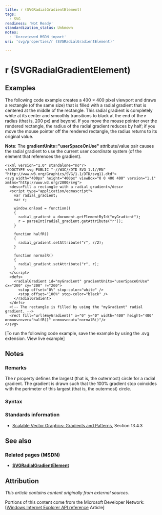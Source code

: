 ```yaml
---
title: r (SVGRadialGradientElement)
tags:
  - SVG
readiness: 'Not Ready'
standardization_status: Unknown
notes:
  - 'Unreviewed MSDN import'
uri: 'svg/properties/r (SVGRadialGradientElement)'

---
```

# r (SVGRadialGradientElement)

## Examples

The following code example creates a 400 × 400 pixel viewport and draws a rectangle (of the same size) that is filled with a radial gradient that is centered at the middle of the rectangle. This radial gradient is completely white at its center and smoothly transitions to black at the end of the **r** radius (that is, 200 px) and beyond. If you move the mouse pointer over the rendered rectangle, the radius of the radial gradient reduces by half; if you move the mouse pointer off the rendered rectangle, the radius returns to its original value.

**Note:** The **gradientUnits="userSpaceOnUse"** attribute/value pair causes the radial gradient to use the current user coordinate system (of the element that references the gradient).



    <?xml version="1.0" standalone="no"?>
    <!DOCTYPE svg PUBLIC "-//W3C//DTD SVG 1.1//EN" "http://www.w3.org/Graphics/SVG/1.1/DTD/svg11.dtd">
    <svg width="400px" height="400px" viewBox="0 0 400 400" version="1.1" xmlns="http://www.w3.org/2000/svg">
      <desc>Fill a rectangle with a radial gradient</desc>
      <script type="application/ecmascript">
        var radial_gradient;
        var r;

        window.onload = function()
        {
          radial_gradient = document.getElementById("myGradient");
          r = parseInt(radial_gradient.getAttribute("r"));
        }

        function halfR()
        {
          radial_gradient.setAttribute("r", r/2);
        }

        function normalR()
        {
          radial_gradient.setAttribute("r", r);
        }
      </script>
      <defs>
        <radialGradient id="myGradient" gradientUnits="userSpaceOnUse" cx="200" cy="200" r="200">
          <stop offset="0%" stop-color="white" />
          <stop offset="100%" stop-color="black" />
        </radialGradient>
      </defs>
      <!-- The rectangle is filled by using the "myGradient" radial gradient. -->
      <rect fill="url(#myGradient)" x="0" y="0" width="400" height="400" onmouseover="halfR()" onmouseout="normalR()"/>
    </svg>

</pre>
[To run the following code example, save the example by using the .svg extension. View live example]

## Notes

### Remarks

The **r** property defines the largest (that is, the outermost) circle for a radial gradient. The gradient is drawn such that the 100% gradient stop coincides with the perimeter of this largest (that is, the outermost) circle.

### Syntax

### Standards information

-   [Scalable Vector Graphics: Gradients and Patterns](http://go.microsoft.com/fwlink/p/?linkid=199811), Section 13.4.3

## See also

### Related pages (MSDN)

-   [**SVGRadialGradientElement**](/svg/elements/radialGradient)

## Attribution

*This article contains content originally from external sources.*

Portions of this content come from the Microsoft Developer Network: [[Windows Internet Explorer API reference](http://msdn.microsoft.com/en-us/library/ie/hh828809%28v=vs.85%29.aspx) Article]

